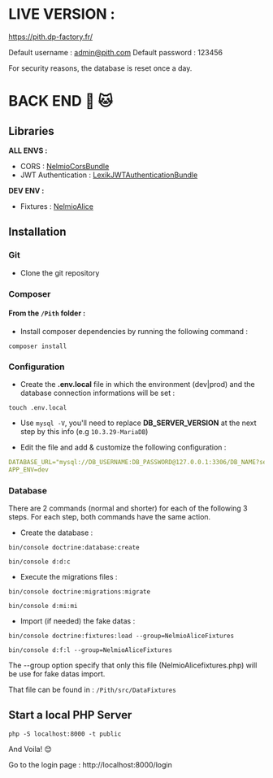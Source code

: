 # LIVE VERSION :

https://pith.dp-factory.fr/

Default username : admin@pith.com
Default password : 123456

For security reasons, the database is reset once a day.

# BACK END :dog: :cat:

## Libraries
__ALL ENVS :__
* CORS : [NelmioCorsBundle](https://github.com/nelmio/NelmioCorsBundle)
* JWT Authentication : [LexikJWTAuthenticationBundle](https://github.com/lexik/LexikJWTAuthenticationBundle)

__DEV ENV :__ 
* Fixtures : [NelmioAlice](https://github.com/nelmio/alice)

## Installation

### Git

* Clone the git repository

### Composer

#### From the ```/Pith``` folder :
* Install composer dependencies by running the following command : 

```
composer install
```

### Configuration

* Create the __.env.local__ file in which the environment (dev|prod) and the database connection informations will be set : 

```
touch .env.local
```

* Use ``` mysql -V ```, you'll need to replace __DB_SERVER_VERSION__ at the next step by this info (e.g ``` 10.3.29-MariaDB ```)

* Edit the file and add & customize the following configuration : 

```YAML
DATABASE_URL="mysql://DB_USERNAME:DB_PASSWORD@127.0.0.1:3306/DB_NAME?serverVersion=DB_SERVER_VERSION"
APP_ENV=dev 
```
### Database

There are 2 commands (normal and shorter) for each of the following 3 steps.
For each step, both commands have the same action.

* Create the database :  

```
bin/console doctrine:database:create
```
```
bin/console d:d:c
```

* Execute the migrations files :

```
bin/console doctrine:migrations:migrate
```
```
bin/console d:mi:mi
```

* Import (if needed) the fake datas :

```
bin/console doctrine:fixtures:load --group=NelmioAliceFixtures
```
```
bin/console d:f:l --group=NelmioAliceFixtures
```

The --group option specify that only this file (NelmioAlicefixtures.php) will be use for fake datas import.

That file can be found in : ``` /Pith/src/DataFixtures ```

## Start a local PHP Server

```
php -S localhost:8000 -t public
```

And Voila! :blush:

Go to the login page : http://localhost:8000/login
